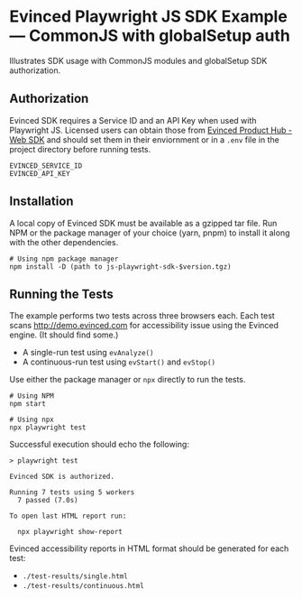# Evinced Playwright JS SDK Example — CommonJS with globalSetup auth

Illustrates SDK usage with CommonJS modules and globalSetup SDK authorization.

## Authorization

Evinced SDK requires a Service ID and an API Key when used with Playwright JS.
Licensed users can obtain those from
[Evinced Product Hub - Web SDK](https://hub.evinced.com/web-sdk) and should set
them in their enviornment or in a `.env` file in the project directory before
running tests.

```shell
EVINCED_SERVICE_ID
EVINCED_API_KEY
```

## Installation

A local copy of Evinced SDK must be available as a gzipped tar file. Run NPM or
the package manager of your choice (yarn, pnpm) to install it along with the
other dependencies.

```shell
# Using npm package manager
npm install -D (path to js-playwright-sdk-$version.tgz)
```

## Running the Tests

The example performs two tests across three browsers each. Each test scans
http://demo.evinced.com for accessibility issue using the Evinced engine. (It
should find some.)

- A single-run test using `evAnalyze()`
- A continuous-run test using `evStart()` and `evStop()`

Use either the package manager or `npx` directly to run the tests.

```shell
# Using NPM
npm start

# Using npx
npx playwright test
```

Successful execution should echo the following:

```
> playwright test

Evinced SDK is authorized.

Running 7 tests using 5 workers
  7 passed (7.0s)

To open last HTML report run:

  npx playwright show-report
```

Evinced accessibility reports in HTML format should be generated for each test:

- `./test-results/single.html`
- `./test-results/continuous.html`
